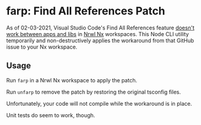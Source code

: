 # farp: Find All References Patch

As of 02-03-2021, Visual Studio Code's Find All References feature [doesn't work between apps and libs](https://github.com/nrwl/nx/issues/3106) in [Nrwl Nx](https://github.com/nrwl/nx) workspaces. This Node CLI utility temporarily and non-destructively applies the workaround from that GitHub issue to your Nx workspace.

## Usage

Run `farp` in a Nrwl Nx workspace to apply the patch.

Run `unfarp` to remove the patch by restoring the original tsconfig files.

Unfortunately, your code will not compile while the workaround is in place.

Unit tests do seem to work, though.
